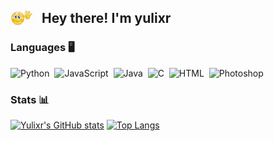 <h2>Hey there! I'm yulixr <img src="./assets/marflrt.gif" width='40' align="left" style="margin-right: 10px;"/></h2>


<!-- ## 👋 &nbsp;Hey there! I'm yulixr -->

### Languages 🖥
![Python](https://img.shields.io/badge/-Python-05122A?style=flat&logo=python)&nbsp;
![JavaScript](https://img.shields.io/badge/-JavaScript-05122A?style=flat&logo=javascript)&nbsp;
![Java](https://img.shields.io/badge/-Java-05122A?style=flat&logo=Java&logoColor=FFA518)&nbsp;
![C](https://img.shields.io/badge/-C-05122A?style=flat&logo=C&logoColor=A8B9CC)&nbsp;
![HTML](https://img.shields.io/badge/-HTML-05122A?style=flat&logo=HTML5)&nbsp;
![Photoshop](https://img.shields.io/badge/-Photoshop-05122A?style=flat&logo=adobe-photoshop)&nbsp;

### Stats 📊
[![Yulixr's GitHub stats](https://github-readme-stats.vercel.app/api?username=yulixr&show_icons=true&theme=algolia&include_all_commits=true&count_private=true)](https://github.com/anuraghazra/github-readme-stats)
[![Top Langs](https://github-readme-stats.vercel.app/api/top-langs/?username=yulixr&theme=algolia&layout=compact)](https://github.com/anuraghazra/github-readme-stats)
<!--
**yulixr/yulixr** is a ✨ _special_ ✨ repository because its `README.md` (this file) appears on your GitHub profile.

Here are some ideas to get you started:

- 🔭 I’m currently working on ...
- 🌱 I’m currently learning ...
- 👯 I’m looking to collaborate on ...
- 🤔 I’m looking for help with ...
- 💬 Ask me about ...
- 📫 How to reach me: ...
- 😄 Pronouns: ...
- ⚡ Fun fact: ...
-->
